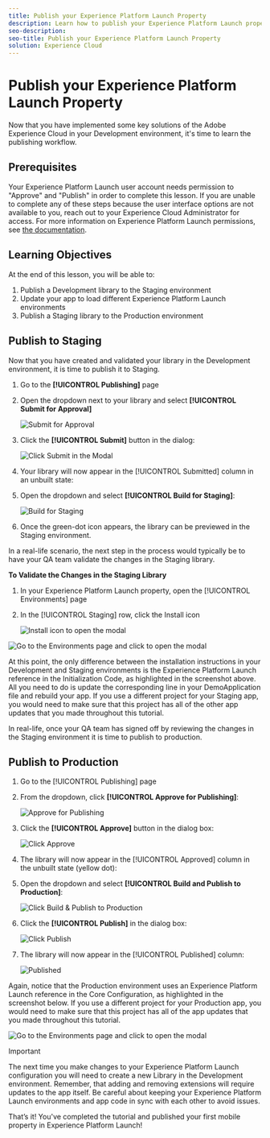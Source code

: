 ```yaml
---
title: Publish your Experience Platform Launch Property
description: Learn how to publish your Experience Platform Launch property from the Development environment to the Staging and Production environments. This lesson is part of the Implementing the Experience Cloud in Mobile Android Applications with Experience Platform Launch tutorial.
seo-description:
seo-title: Publish your Experience Platform Launch Property
solution: Experience Cloud
---
```


# Publish your Experience Platform Launch Property

Now that you have implemented some key solutions of the Adobe Experience Cloud in your Development environment, it's time to learn the publishing workflow.

## Prerequisites

Your Experience Platform Launch user account needs permission to "Approve" and "Publish" in order to complete this lesson. If you are unable to complete any of these steps because the user interface options are not available to you, reach out to your Experience Cloud Administrator for access. For more information on Experience Platform Launch permissions, see [the documentation](https://docs.adobe.com/content/help/en/launch/using/reference/admin/user-permissions.html).

## Learning Objectives

At the end of this lesson, you will be able to:

1. Publish a Development library to the Staging environment
1. Update your app to load different Experience Platform Launch environments
1. Publish a Staging library to the Production environment

## Publish to Staging

 Now that you have created and validated your library in the Development environment, it is time to publish it to Staging.

1. Go to the **[!UICONTROL Publishing]** page

1. Open the dropdown next to your library and select **[!UICONTROL Submit for Approval]**

   ![Submit for Approval](images/mobile-publishing-submitForApproval.png)

1. Click the **[!UICONTROL Submit]** button in the dialog:

   ![Click Submit in the Modal](images/mobile-publishing-submit.png)

1. Your library will now appear in the [!UICONTROL Submitted] column in an unbuilt state:

1. Open the dropdown and select **[!UICONTROL Build for Staging]**:

   ![Build for Staging](images/mobile-publishing-buildForStaging.png)
1. Once the green-dot icon appears, the library can be previewed in the Staging environment.

In a real-life scenario, the next step in the process would typically be to have your QA team validate the changes in the Staging library.

**To Validate the Changes in the Staging Library**

1. In your Experience Platform Launch property, open the [!UICONTROL Environments] page

1. In the [!UICONTROL Staging] row, click the Install icon

   ![Install icon](images/mobile-launch-installIcon.png) to open the modal

![Go to the Environments page and click to open the modal](images/android/mobile-publishing-getStagingCode.png)

At this point, the only difference between the installation instructions in your Development and Staging environments is the Experience Platform Launch reference in the Initialization Code, as highlighted in the screenshot above.   All you need to do is update the corresponding line in your DemoApplication file and rebuild your app. If you use a different project for your Staging app, you would need to make sure that this project has all of the other app updates that you made throughout this tutorial.

In real-life, once your QA team has signed off by reviewing the changes in the Staging environment it is time to publish to production.

## Publish to Production

1. Go to the [!UICONTROL Publishing] page

1. From the dropdown, click **[!UICONTROL Approve for Publishing]**:

   ![Approve for Publishing](images/mobile-publishing-approveForPublishing.png)

1. Click the **[!UICONTROL Approve]** button in the dialog box:

   ![Click Approve](images/mobile-publishing-approve.png)

1. The library will now appear in the [!UICONTROL Approved] column in the unbuilt state (yellow dot):

1. Open the dropdown and select **[!UICONTROL Build and Publish to Production]**:

   ![Click Build &amp; Publish to Production](images/mobile-publishing-buildAndPublishToProduction.png)

1. Click the **[!UICONTROL Publish]** in the dialog box:

   ![Click Publish](images/mobile-publishing-publish.png)

1. The library will now appear in the [!UICONTROL Published] column:

   ![Published](images/mobile-publishing-published.png)

Again, notice that the Production environment uses an Experience Platform Launch reference in the Core Configuration, as highlighted in the screenshot below.  If you use a different project for your Production app, you would need to make sure that this project has all of the app updates that you made throughout this tutorial.
  
  ![Go to the Environments page and click to open the modal](images/android/mobile-publishing-getProductionCode.png)

>[!IMPORTANT]
>
>The next time you make changes to your Experience Platform Launch configuration you will need to create a new Library in the Development environment. Remember, that adding and removing extensions will require updates to the app itself. Be careful about keeping your Experience Platform Launch environments and app code in sync with each other to avoid issues.

That’s it! You've completed the tutorial and published your first mobile property in Experience Platform Launch!